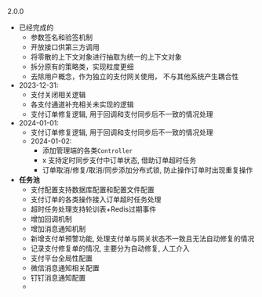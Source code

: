 2.0.0
- 已经完成的
  - 参数签名和验签机制
  - 开放接口供第三方调用
  - 将零散的上下文对象进行抽取为统一的上下文对象
  - 拆分原有的策略类，实现粒度更细
  - 去除用户概念，作为独立的支付网关使用， 不与其他系统产生耦合性
- 2023-12-31:
  - 支付关闭相关逻辑
  - 各支付通道补充相关未实现的逻辑
  - 支付订单修复逻辑, 用于回调和支付同步后不一致的情况处理
- 2024-01-01:
  - 支付订单修复逻辑, 用于回调和支付同步后不一致的情况处理
  - 2024-01-02:
    - 添加管理端的各类`Controller`    
    - x 支持定时同步支付中订单状态, 借助订单超时任务
    - 订单取消/修复/取消/同步添加分布式锁, 防止操作订单时出现重复操作
- **任务池**
  - 支付配置支持数据库配置和配置文件配置
  - 支付订单的各类操作接入订单超时任务处理
  - 超时任务处理支持轮训表+Redis过期事件
  - 增加回调机制
  - 增加消息通知机制
  - 新增支付单预警功能, 处理支付单与网关状态不一致且无法自动修复的情况
  - 记录支付修复单的情况, 主要分为自动修复, 人工介入
  - 支付平台全局性配置
  - 微信消息通知相关配置
  - 钉钉消息通知配置
  - 
